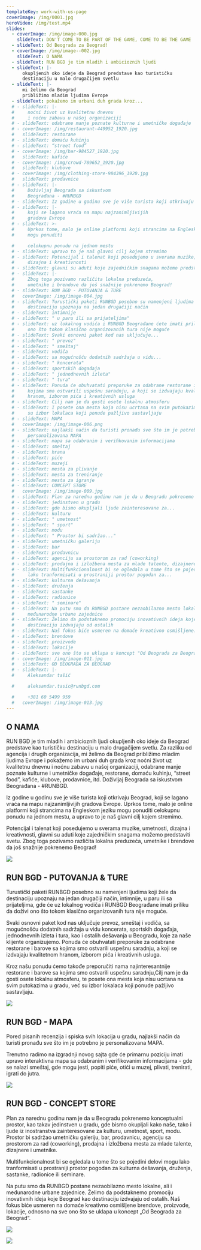 ```yaml
---
templateKey: work-with-us-page
coverImage: /img/0001.jpg
heroVideo: /img/test.mp4
slides:
  - coverImage: /img/image-000.jpg
    slideText: DON'T COME TO BE PART OF THE GAME, COME TO BE THE GAME
  - slideText: Od Beograda za Beograd!
  - coverImage: /img/image--002.jpg
    slideText: O NAMA
  - slideText: RUN BGD je tim mladih i ambicioznih ljudi
  - slideText: |-
      okupljenih oko ideje da Beograd predstave kao turističku
      destinaciju u malo drugačijem svetlu
  - slideText: |-
      mi želimo da Beograd
      približimo mladim ljudima Evrope
  - slideText: pokažemo im urbani duh grada kroz...
  # - slideText: |-
  #     noćni život uz kvalitetnu dnevnu
  #     i noćnu zabavu u našoj organizaciji
  # - slideText: odabrane manje poznate kulturne i umetničke događaje
  # - coverImage: /img/restaurant-449952_1920.jpg
  #   slideText: restorane
  # - slideText: domaću kuhinju
  # - slideText: “street food”
  # - coverImage: /img/bar-984527_1920.jpg
  #   slideText: kafiće
  # - coverImage: /img/crowd-789652_1920.jpg
  #   slideText: klubove
  # - coverImage: /img/clothing-store-984396_1920.jpg
  #   slideText: prodavnice
  # - slideText: |-
  #     Doživljaj Beograda sa iskustvom
  #     Beograđana - #RUNBGD
  # - slideText: Iz godine u godinu sve je više turista koji otkrivaju Beograd
  # - slideText: |-
  #     koji se lagano vraća na mapu najzanimljivijih
  #     gradova Evrope
  # - slideText: >-
  #     Uprkos tome, malo je online platformi koji strancima na Engleskom jeziku
  #     mogu ponuditi

  #     celokupnu ponudu na jednom mestu
  # - slideText: upravo to je naš glavni cilj kojem stremimo
  # - slideText: Potencijal i talenat koji posedujemo u sverama muzike, umetnosti,
  #     dizajna i kreativnosti
  # - slideText: glavni su aduti koje zajedničkim snagama možemo predstaviti svetu.
  # - slideText: |-
  #     Zbog toga pozivamo različita lokalna preduzeća,
  #     umetnike i brendove da još snažnije pokrenemo Beograd!
  # - slideText: RUN BGD - PUTOVANJA & TURE
  #   coverImage: /img/image-004.jpg
  # - slideText: Turustički paketi RUNBGD posebno su namenjeni ljudima koji žele da
  #     destinaciju upoznaju na jedan drugačiji način
  # - slideText: intimnije
  # - slideText: " u paru ili sa prijateljima"
  # - slideText: uz lokalnog vodiča i RUNBGD Beograđane ćete imati priliku da doživite
  #     ono što tokom klasično organizovanih tura nije moguće
  # - slideText: Svaki osnovni paket kod nas uključuje...
  # - slideText: " prevoz"
  # - slideText: " smeštaj"
  # - slideText: vodiča
  # - slideText: sa mogućnošću dodatnih sadržaja u vidu...
  # - slideText: " koncerata"
  # - slideText: sportskih događaja
  # - slideText: " jednodnevnih izleta"
  # - slideText: " tura"
  # - slideText: Ponuda će obuhvatati preporuke za odabrane restorane i barove sa
  #     kojima smo ostvarili uspešnu saradnju, a koji se izdvajaju kvalitetnom
  #     hranom, izborom pića i kreativnih usluga
  # - slideText: Cilj nam je da gosti osete lokalnu atmosferu
  # - slideText: I posete ona mesta koja nisu ucrtana na svim putokazima u gradu, već
  #     su izbor lokalaca koji ponude pažljivo sastavljaju
  # - slideText: MAPA
  #   coverImage: /img/image-006.png
  # - slideText: najlakši način da turisti pronađu sve što im je potrebno je
  #     personalizovana MAPA
  # - slideText: mapa sa odabranim i veriﬁkovanim informacijama
  # - slideText: smeštaj
  # - slideText: hrana
  # - slideText: piće
  # - slideText: muzeji
  # - slideText: mesta za plivanje
  # - slideText: mesta za treniranje
  # - slideText: mesta za igranje
  # - slideText: CONCEPT STORE
  #   coverImage: /img/image-009.jpg
  # - slideText: Plan za narednu godinu nam je da u Beogradu pokrenemo konceptualni prostor
  # - slideText: jedinstven u gradu
  # - slideText: gde bismo okupljali ljude zainteresovane za...
  # - slideText: kulturu
  # - slideText: " umetnost"
  # - slideText: " sport"
  # - slideText: modu
  # - slideText: " Prostor bi sadržao..."
  # - slideText: umetničku galeriju
  # - slideText: bar
  # - slideText: prodavnicu
  # - slideText: agenciju sa prostorom za rad (coworking)
  # - slideText: prodajna i izložbena mesta za mlade talente, dizajnere i umetnike
  # - slideText: Multifunkcionalnost bi se ogledala u tome što se pojedini delovi mogu
  #     lako tranformisati u prostraniji prostor pogodan za...
  # - slideText: kulturna dešavanja
  # - slideText: druženja
  # - slideText: sastanke
  # - slideText: radionice
  # - slideText: " seminare"
  # - slideText: Na putu smo da RUNBGD postane nezaobilazno mesto lokalne, ali i
  #     međunarodne urbane zajednice
  # - slideText: Želimo da podstaknemo promociju inovativnih ideja koje Beograd kao
  #     destinaciju izdvajaju od ostalih
  # - slideText: Naš fokus biće usmeren na domaće kreativno osmišljene...
  # - slideText: brendove
  # - slideText: proizvode
  # - slideText: lokacije
  # - slideText: sve ono što se uklapa u koncept "Od Beograda za Beograd"
  # - coverImage: /img/image-011.jpg
  #   slideText: OD BEOGRADA ZA BEOGRAD
  # - slideText: |-
  #     Aleksandar tašić

  #     aleksandar.tasic@runbgd.com

  #     +381 60 5499 959
  #   coverImage: /img/image-013.jpg
---
```


## O NAMA

RUN BGD je tim mladih i ambicioznih ljudi okupljenih oko ideje da Beograd predstave kao turističku
destinaciju u malo drugačijem svetlu. Za razliku od agencija i drugih organizacija, mi želimo da Beograd
približimo mladim ljudima Evrope i pokažemo im urbani duh grada kroz noćni život uz kvalitetnu dnevnu
i noćnu zabavu u našoj organizaciji, odabrane manje poznate kulturne i umetničke događaje, restorane,
domaću kuhinju, “street food”, kafiće, klubove, prodavnice, itd. Doživljaj Beograda sa iskustvom
Beograđana - #RUNBGD.

Iz godine u godinu sve je više turista koji otkrivaju Beograd, koji se lagano vraća na mapu najzanimljivijih
gradova Evrope. Uprkos tome, malo je online platformi koji strancima na Engleskom jeziku mogu ponuditi
celokupnu ponudu na jednom mestu, a upravo to je naš glavni cilj kojem stremimo.

Potencijal i talenat koji posedujemo u sverama muzike, umetnosti, dizajna i kreativnosti, glavni su aduti
koje zajedničkim snagama možemo predstaviti svetu. Zbog toga pozivamo različita lokalna preduzeća,
umetnike i brendove da još snažnije pokrenemo Beograd!

![](/img/0005.jpg)

## RUN BGD - PUTOVANJA & TURE

Turustički paketi RUNBGD posebno su namenjeni ljudima koji žele da destinaciju upoznaju na
jedan drugačiji način, intimnije, u paru ili sa prijateljima, gde će uz lokalnog vodiča i RUNBGD
Beograđane imati priliku da doživi ono što tokom klasično organizovanih tura nije moguće.

Svaki osnovni paket kod nas uključuje prevoz, smeštaj i vodiča, sa mogućnošću dodatnih sadržaja u
vidu koncerata, sportskih događaja, jednodnevnih izleta i tura, kao i ostalih dešavanja u Beogradu,
koje za naše klijente organizujemo. Ponuda će obuhvatati preporuke za odabrane restorane i barove
sa kojima smo ostvarili uspešnu saradnju, a koji se izdvajaju kvalitetnom hranom, izborom pića i
kreativnih usluga.

Kroz našu ponudu ćemo takođe preporučiti nama najinteresantnije restorane i barove sa kojima smo
ostvarili uspešnu saradnju,Cilj nam je da gosti osete lokalnu atmosferu, te posete ona mesta koja
nisu ucrtana na svim putokazima u gradu, već su izbor lokalaca koji ponude pažljivo sastavljaju.

![](/img/0007.jpg)

## RUN BGD - MAPA

Pored pisanih recenzija i spiska svih lokacija u gradu, najlakši način da turisti pronađu
sve što im je potrebno je personalizovana MAPA.

Trenutno radimo na izgradnji novog sajta gde će primarnu poziciju imati upravo
interaktivna mapa sa odabranim i verifikovanim informacijama - gde se nalazi smeštaj,
gde mogu jesti, popiti piće, otići u muzej, plivati, trenirati, igrati do jutra.

![](/img/0009.jpg)

## RUN BGD - CONCEPT STORE

Plan za narednu godinu nam je da u Beogradu pokrenemo konceptualni prostor, kao takav
jedinstven u gradu, gde bismo okupljali kako naše, tako i ljude iz inostranstva zainteresovane za
kulturu, umetnost, sport, modu. Prostor bi sadržao umetničku galeriju, bar, prodavnicu, agenciju
sa prostorom za rad (coworking), prodajna i izložbena mesta za mlade talente, dizajnere i
umetnike.

Multifunkcionalnost bi se ogledala u tome što se pojedini delovi mogu lako tranformisati u
prostraniji prostor pogodan za kulturna dešavanja, druženja, sastanke, radionice ili seminare.

Na putu smo da RUNBGD postane nezaobilazno mesto lokalne, ali i međunarodne urbane
zajednice. Želimo da podstaknemo promociju inovativnih ideja koje Beograd kao destinaciju
izdvajaju od ostalih. Naš fokus biće usmeren na domaće kreativno osmišljene brendove,
proizvode, lokacije, odnosno na sve ono što se uklapa u koncept „Od Beograda za Beograd“.

![](/img/0011.jpg)

![](/img/0012.jpg)